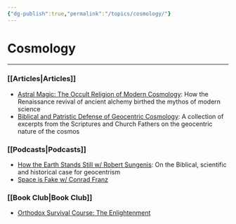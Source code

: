```yaml
---
{"dg-publish":true,"permalink":"/topics/cosmology/"}
---
```


# Cosmology
---
### [[Articles\|Articles]]
- [Astral Magic: The Occult Religion of Modern Cosmology](https://thereversion.co/p/astral-magic-the-occult-religion): How the Renaissance revival of ancient alchemy birthed the mythos of modern science
- [Biblical and Patristic Defense of Geocentric Cosmology](https://thereversion.co/p/biblical-and-patristic-defense-of): A collection of excerpts from the Scriptures and Church Fathers on the geocentric nature of the cosmos
### [[Podcasts\|Podcasts]]
- [How the Earth Stands Still w/ Robert Sungenis](https://thereversion.co/p/how-the-earth-stands-still-w-robert): On the Biblical, scientific and historical case for geocentrism
- [Space is Fake w/ Conrad Franz](https://thereversion.co/p/ep-1-space-is-fake)
### [[Book Club\|Book Club]]
- [Orthodox Survival Course: The Enlightenment](https://thereversion.co/p/orthodox-survival-course-the-enlightenment)